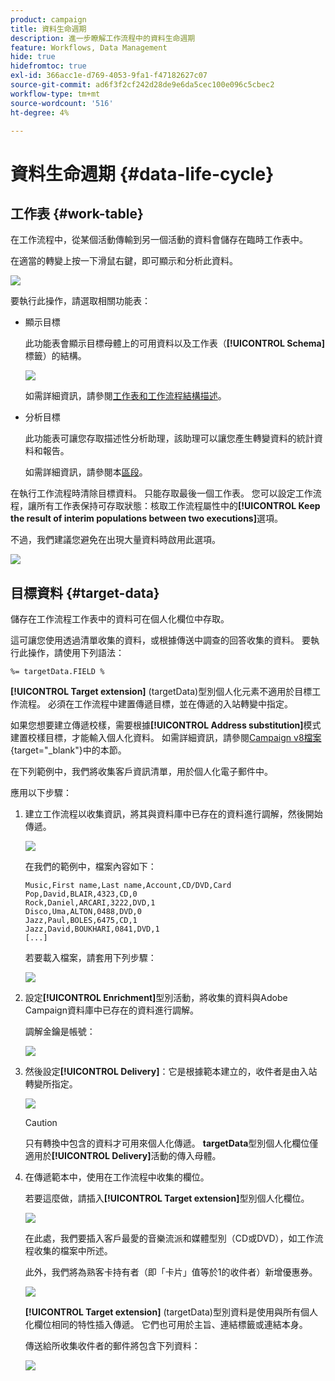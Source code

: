 ```yaml
---
product: campaign
title: 資料生命週期
description: 進一步瞭解工作流程中的資料生命週期
feature: Workflows, Data Management
hide: true
hidefromtoc: true
exl-id: 366acc1e-d769-4053-9fa1-f47182627c07
source-git-commit: ad6f3f2cf242d28de9e6da5cec100e096c5cbec2
workflow-type: tm+mt
source-wordcount: '516'
ht-degree: 4%

---
```


# 資料生命週期 {#data-life-cycle}



## 工作表 {#work-table}

在工作流程中，從某個活動傳輸到另一個活動的資料會儲存在臨時工作表中。

在適當的轉變上按一下滑鼠右鍵，即可顯示和分析此資料。

![](assets/wf-right-click-analyze.png)

要執行此操作，請選取相關功能表：

* 顯示目標

  此功能表會顯示目標母體上的可用資料以及工作表（**[!UICONTROL Schema]**&#x200B;標籤）的結構。

  ![](assets/wf-right-click-display.png)

  如需詳細資訊，請參閱[工作表和工作流程結構描述](monitoring-workflow-execution.md#worktables-and-workflow-schema)。

* 分析目標

  此功能表可讓您存取描述性分析助理，該助理可以讓您產生轉變資料的統計資料和報告。

  如需詳細資訊，請參閱本[區段](../../reporting/using/using-the-descriptive-analysis-wizard.md)。

在執行工作流程時清除目標資料。 只能存取最後一個工作表。 您可以設定工作流程，讓所有工作表保持可存取狀態：核取工作流程屬性中的&#x200B;**[!UICONTROL Keep the result of interim populations between two executions]**&#x200B;選項。

不過，我們建議您避免在出現大量資料時啟用此選項。

![](assets/wf-purge-data-option.png)

## 目標資料 {#target-data}

儲存在工作流程工作表中的資料可在個人化欄位中存取。

這可讓您使用透過清單收集的資料，或根據傳送中調查的回答收集的資料。 要執行此操作，請使用下列語法：

```
%= targetData.FIELD %
```

**[!UICONTROL Target extension]** (targetData)型別個人化元素不適用於目標工作流程。 必須在工作流程中建置傳遞目標，並在傳遞的入站轉變中指定。

如果您想要建立傳遞校樣，需要根據&#x200B;**[!UICONTROL Address substitution]**&#x200B;模式建置校樣目標，才能輸入個人化資料。 如需詳細資訊，請參閱[Campaign v8檔案](https://experienceleague.adobe.com/docs/campaign/campaign-v8/send/create-message.html#target-population){target="_blank"}中的本節。

在下列範例中，我們將收集客戶資訊清單，用於個人化電子郵件中。

應用以下步驟：

1. 建立工作流程以收集資訊，將其與資料庫中已存在的資料進行調解，然後開始傳遞。

   ![](assets/wf-targetdata-sample-1.png)

   在我們的範例中，檔案內容如下：

   ```
   Music,First name,Last name,Account,CD/DVD,Card
   Pop,David,BLAIR,4323,CD,0
   Rock,Daniel,ARCARI,3222,DVD,1
   Disco,Uma,ALTON,0488,DVD,0
   Jazz,Paul,BOLES,6475,CD,1
   Jazz,David,BOUKHARI,0841,DVD,1
   [...]
   ```

   若要載入檔案，請套用下列步驟：

   ![](assets/wf-targetdata-sample-2.png)

1. 設定&#x200B;**[!UICONTROL Enrichment]**&#x200B;型別活動，將收集的資料與Adobe Campaign資料庫中已存在的資料進行調解。

   調解金鑰是帳號：

   ![](assets/wf-targetdata-sample-3.png)

1. 然後設定&#x200B;**[!UICONTROL Delivery]**：它是根據範本建立的，收件者是由入站轉變所指定。

   ![](assets/wf-targetdata-sample-4.png)

   >[!CAUTION]
   >
   >只有轉換中包含的資料才可用來個人化傳遞。 **targetData**&#x200B;型別個人化欄位僅適用於&#x200B;**[!UICONTROL Delivery]**&#x200B;活動的傳入母體。

1. 在傳遞範本中，使用在工作流程中收集的欄位。

   若要這麼做，請插入&#x200B;**[!UICONTROL Target extension]**&#x200B;型別個人化欄位。

   ![](assets/wf-targetdata-sample-5.png)

   在此處，我們要插入客戶最愛的音樂流派和媒體型別（CD或DVD），如工作流程收集的檔案中所述。

   此外，我們將為熟客卡持有者（即「卡片」值等於1的收件者）新增優惠券。

   ![](assets/wf-targetdata-sample-6.png)

   **[!UICONTROL Target extension]** (targetData)型別資料是使用與所有個人化欄位相同的特性插入傳遞。 它們也可用於主旨、連結標籤或連結本身。

   傳送給所收集收件者的郵件將包含下列資料：

   ![](assets/wf-targetdata-sample-7.png)
